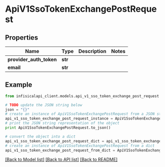 # ApiV1SsoTokenExchangePostRequest


## Properties
Name | Type | Description | Notes
------------ | ------------- | ------------- | -------------
**provider_auth_token** | **str** |  | 
**email** | **str** |  | 

## Example

```python
from infisicalapi_client.models.api_v1_sso_token_exchange_post_request import ApiV1SsoTokenExchangePostRequest

# TODO update the JSON string below
json = "{}"
# create an instance of ApiV1SsoTokenExchangePostRequest from a JSON string
api_v1_sso_token_exchange_post_request_instance = ApiV1SsoTokenExchangePostRequest.from_json(json)
# print the JSON string representation of the object
print ApiV1SsoTokenExchangePostRequest.to_json()

# convert the object into a dict
api_v1_sso_token_exchange_post_request_dict = api_v1_sso_token_exchange_post_request_instance.to_dict()
# create an instance of ApiV1SsoTokenExchangePostRequest from a dict
api_v1_sso_token_exchange_post_request_from_dict = ApiV1SsoTokenExchangePostRequest.from_dict(api_v1_sso_token_exchange_post_request_dict)
```
[[Back to Model list]](../README.md#documentation-for-models) [[Back to API list]](../README.md#documentation-for-api-endpoints) [[Back to README]](../README.md)


